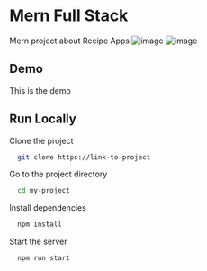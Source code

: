 
# Mern Full Stack

Mern project about Recipe Apps
![image](https://github.com/paresiqbal/mern-recipe/assets/73816062/90c6cd0c-eeb4-49bd-b619-3e2621ec6987)
![image](https://github.com/paresiqbal/mern-recipe/assets/73816062/f320209b-0c07-4e3f-84a2-34f269ec863f)

## Demo

This is the demo

## Run Locally

Clone the project

```bash
  git clone https://link-to-project
```

Go to the project directory

```bash
  cd my-project
```

Install dependencies

```bash
  npm install
```

Start the server

```bash
  npm run start
```

